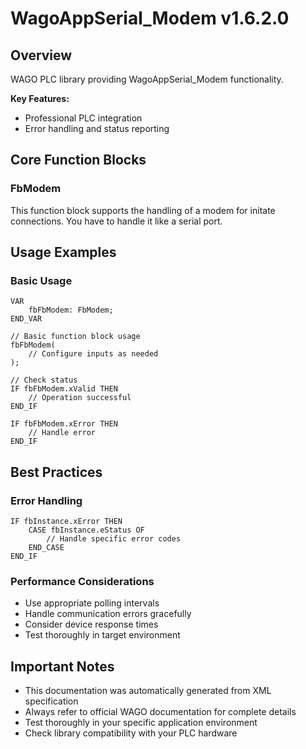 # WagoAppSerial_Modem v1.6.2.0

## Overview
WAGO PLC library providing WagoAppSerial_Modem functionality.

**Key Features:**
- Professional PLC integration
- Error handling and status reporting

## Core Function Blocks

### FbModem
This function block supports the handling of a modem for initate connections. You have to handle it like a serial port.

## Usage Examples

### Basic Usage
```iec
VAR
    fbFbModem: FbModem;
END_VAR

// Basic function block usage
fbFbModem(
    // Configure inputs as needed
);

// Check status
IF fbFbModem.xValid THEN
    // Operation successful
END_IF

IF fbFbModem.xError THEN
    // Handle error
END_IF
```

## Best Practices

### Error Handling
```iec
IF fbInstance.xError THEN
    CASE fbInstance.eStatus OF
        // Handle specific error codes
    END_CASE
END_IF
```

### Performance Considerations
- Use appropriate polling intervals
- Handle communication errors gracefully
- Consider device response times
- Test thoroughly in target environment

## Important Notes

- This documentation was automatically generated from XML specification
- Always refer to official WAGO documentation for complete details
- Test thoroughly in your specific application environment
- Check library compatibility with your PLC hardware

